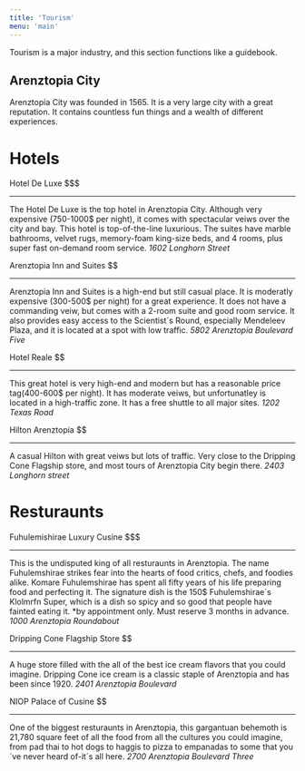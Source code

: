 ```yaml
---
title: 'Tourism'
menu: 'main'
---
```


 Tourism is a major industry, and this section functions like a guidebook.
 
 
 
 
 
 
 
## Arenztopia City


Arenztopia City was founded in 1565. It is a very large city with a great reputation. It contains countless fun things and a wealth of different experiences.


# Hotels

Hotel De Luxe
$$$
*****
The Hotel De Luxe is the top hotel in Arenztopia City. Although very expensive (750-1000$ per night), it comes with spectacular veiws over the city and bay. This hotel is top-of-the-line luxurious. The suites have marble bathrooms, velvet rugs, memory-foam king-size beds, and 4 rooms, plus super fast on-demand room service.
*1602 Longhorn Street*

Arenztopia Inn and Suites
$$
****
Arenztopia Inn and Suites is a high-end but still casual place. It is moderatly expensive (300-500$ per night) for a great experience. It does not have a commanding veiw, but comes with a 2-room suite and good room service. It also provides easy access to the Scientist´s Round, especially Mendeleev Plaza, and it is located at a spot with low traffic. 
*5802 Arenztopia Boulevard Five*

Hotel Reale
$$
*****
This great hotel is very high-end and modern but has a reasonable price tag(400-600$ per night). It has moderate veiws, but unfortunatley is located in a high-traffic zone. It has a free shuttle to all major sites. 
*1202 Texas Road*

Hilton Arenztopia
$$
****
A casual Hilton with great veiws but lots of traffic. Very close to the Dripping Cone Flagship store, and most tours of Arenztopia City begin there. 
*2403 Longhorn street*


# Resturaunts

Fuhulemishirae Luxury Cusine
$$$
*****
This is the undisputed king of all resturaunts in Arenztopia. The name Fuhulemshirae strikes fear into the hearts of food critics, chefs, and foodies alike. Komare Fuhulemshirae has spent all fifty years of his life preparing food and perfecting it. The signature dish is the 150$ Fuhulemshirae´s Klolmrfn Super, which is a dish so spicy and so good that people have fainted eating it. 
*by appointment only. Must reserve 3 months in advance.
*1000 Arenztopia Roundabout*

Dripping Cone Flagship Store
$$
*****
A huge store filled with the all of the best ice cream flavors that you could imagine. Dripping Cone ice cream is a classic staple of Arenztopia and has been since 1920.
*2401 Arenztopia Boulevard*

NIOP Palace of Cusine
$$
*****
One of the biggest resturaunts in Arenztopia, this gargantuan behemoth is 21,780 square feet of all the food from all the cultures you could imagine, from pad thai to hot dogs to haggis to pizza to empanadas to some that you´ve never heard of-it´s all here.
*2700 Arenztopia Boulevard Three*
